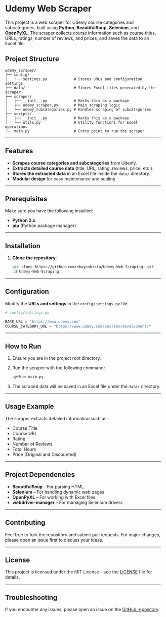 
# Udemy Web Scraper

This project is a web scraper for Udemy course categories and subcategories, built using **Python**, **BeautifulSoup**, **Selenium**, and **OpenPyXL**. The scraper collects course information such as course titles, URLs, ratings, number of reviews, and prices, and saves the data to an Excel file.

## **Project Structure**

```
udemy_scraper/
├── config/
│   └── settings.py            # Stores URLs and configuration settings
├── data/                      # Stores Excel files generated by the scraper
├── scraper/
│   ├── __init__.py            # Marks this as a package
│   ├── udemy_scraper.py       # Main scraping logic
│   └── udemy_subcategories.py # Handles scraping of subcategories
├── scripts/
│   ├── __init__.py            # Marks this as a package
│   └── utils.py               # Utility functions for Excel operations
└── main.py                    # Entry point to run the scraper
```

---

## **Features**

- **Scrapes course categories and subcategories** from Udemy.
- **Extracts detailed course data** (title, URL, rating, reviews, price, etc.).
- **Stores the extracted data** in an Excel file inside the `data/` directory.
- **Modular design** for easy maintenance and scaling.

---

## **Prerequisites**

Make sure you have the following installed:

- **Python 3.x**
- **pip** (Python package manager)

---

## **Installation**

1. **Clone the repository**:
   ```bash
   git clone https://github.com/shayanbista/Udemy-Web-Scraping-.git
   cd Udemy-Web-Scraping
   ```
---

## **Configuration**

Modify the **URLs and settings** in the `config/settings.py` file.

```python
# config/settings.py

BASE_URL = "https://www.udemy.com"
COURSE_CATEGORY_URL = "https://www.udemy.com/courses/development/"
```

---

## **How to Run**

1. Ensure you are in the project root directory.

2. Run the scraper with the following command:

   ```bash
   python main.py
   ```

3. The scraped data will be saved in an Excel file under the `data/` directory.

---

## **Usage Example**

The scraper extracts detailed information such as:

- Course Title
- Course URL
- Rating
- Number of Reviews
- Total Hours
- Price (Original and Discounted)

---

## **Project Dependencies**

- **BeautifulSoup** – For parsing HTML
- **Selenium** – For handling dynamic web pages
- **OpenPyXL** – For working with Excel files
- **webdriver-manager** – For managing Selenium drivers

---

## **Contributing**

Feel free to fork the repository and submit pull requests. For major changes, please open an issue first to discuss your ideas.

---

## **License**

This project is licensed under the MIT License - see the [LICENSE](LICENSE) file for details.

---

## **Troubleshooting**

If you encounter any issues, please open an issue on the [GitHub repository](https://github.com/<your-username>/Udemy-Web-Scraping).
